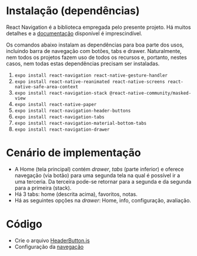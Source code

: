 # Instalação (dependências)

React Navigation é a biblioteca empregada pelo presente projeto.
Há muitos detalhes e a
[documentação](https://reactnavigation.org/docs/en/getting-started.html)
disponível é imprescindível.

Os comandos abaixo instalam as dependências para boa parte dos usos,
incluindo barra de navegação com botões, tabs e drawer. Naturalmente,
nem todos os projetos fazem uso de todos os recursos e, portanto,
nestes casos, nem todas estas dependências precisam ser instaladas.

1. `expo install react-navigation react-native-gesture-handler`
1. `expo install react-native-reanimated react-native-screens react-native-safe-area-context`
1. `expo install react-navigation-stack @react-native-community/masked-view`
1. `expo install react-native-paper`
1. `expo install react-navigation-header-buttons`
1. `expo install react-navigation-tabs`
1. `expo install react-navigation-material-bottom-tabs`
1. `expo install react-navigation-drawer`

# Cenário de implementação

- A Home (tela principal) contém _drawer_, _tabs_ (parte inferior) e oferece
  navegação (via botão) para uma segunda tela na qual é possível ir a uma terceria.
  Da terceira pode-se retornar para a segunda e da segunda para a primeira (stack).
- Há 3 tabs: home (descrita acima), favoritos, notas.
- Há as seguintes opções na _drawer_: Home, info, configuração, avaliação.

# Código

- Crie o arquivo [HeaderButton.js](./screens/HeaderButton.js)
- Configuração da [navegação](./screens/Navegacao.js)

